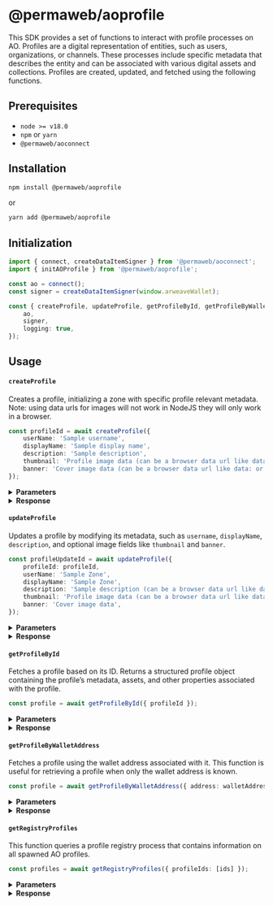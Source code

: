 # @permaweb/aoprofile

This SDK provides a set of functions to interact with profile processes on AO. Profiles are a digital representation of entities, such as users, organizations, or channels. These processes include specific metadata that describes the entity and can be associated with various digital assets and collections. Profiles are created, updated, and fetched using the following functions.

## Prerequisites

- `node >= v18.0`
- `npm` or `yarn`
- `@permaweb/aoconnect`

## Installation

```bash
npm install @permaweb/aoprofile
```

or

```bash
yarn add @permaweb/aoprofile
```

## Initialization

```typescript
import { connect, createDataItemSigner } from '@permaweb/aoconnect';
import { initAOProfile } from '@permaweb/aoprofile';

const ao = connect();
const signer = createDataItemSigner(window.arweaveWallet);

const { createProfile, updateProfile, getProfileById, getProfileByWalletAddress, getRegistryProfiles } = init({
	ao,
	signer,
	logging: true,
});
```

## Usage

#### `createProfile`

Creates a profile, initializing a zone with specific profile relevant metadata. Note: using data urls for images will not work in NodeJS they will only work in a browser.

```typescript
const profileId = await createProfile({
	userName: 'Sample username',
	displayName: 'Sample display name',
	description: 'Sample description',
	thumbnail: 'Profile image data (can be a browser data url like data: or an Arweave txid)',
	banner: 'Cover image data (can be a browser data url like data: or an Arweave txid)',
});
```

<details>
  <summary><strong>Parameters</strong></summary>

- `args`: Object containing profile details, including `username`, `displayName`, `description`, `thumbnail`, and `banner`

</details>

<details>
  <summary><strong>Response</strong></summary>

```typescript
string | null; // Profile ID or null if creation fails
```

</details>

#### `updateProfile`

Updates a profile by modifying its metadata, such as `username`, `displayName`, `description`, and optional image fields like `thumbnail` and `banner`.

```typescript
const profileUpdateId = await updateProfile({
	profileId: profileId,
	userName: 'Sample Zone',
	displayName: 'Sample Zone',
	description: 'Sample description (can be a browser data url like data: or an Arweave txid)',
	thumbnail: 'Profile image data (can be a browser data url like data: or an Arweave txid)',
	banner: 'Cover image data',
});
```

<details>
  <summary><strong>Parameters</strong></summary>

- `args`: The correspending Profile ID, as well as the details to update, structured similarly to `createProfile`

</details>

<details>
  <summary><strong>Response</strong></summary>

```typescript
string | null; // Profile update ID or null if update fails
```

</details>

#### `getProfileById`

Fetches a profile based on its ID. Returns a structured profile object containing the profile’s metadata, assets, and other properties associated with the profile.

```typescript
const profile = await getProfileById({ profileId });
```

<details>
  <summary><strong>Parameters</strong></summary>

- `args`: Object containing the ID to fetch specified by `profileId`

</details>

<details>
  <summary><strong>Response</strong></summary>

```typescript
{
  id: "ProfileProcessId",
  walletAddress: "WalletAddress",
	displayName: "Sample display name",
  username: "Sample username",
  description: "Sample description",
  thumbnail: "ThumbnailTxId",
  banner: "BannerTxId",
  assets: [
    "AssetProcessId1",
    "AssetProcessId2",
    "AssetProcessId3",
  ]
}
```

</details>

#### `getProfileByWalletAddress`

Fetches a profile using the wallet address associated with it. This function is useful for retrieving a profile when only the wallet address is known.

```typescript
const profile = await getProfileByWalletAddress({ address: walletAddress });
```

<details>
  <summary><strong>Parameters</strong></summary>

- `args`: Object containing the wallet address to fetch specified by `address`

</details>

<details>
  <summary><strong>Response</strong></summary>

```typescript
{
  id: "ProfileProcessId",
  walletAddress: "WalletAddress",
	displayName: "Sample display name",
  username: "Sample username",
  description: "Sample description",
  thumbnail: "ThumbnailTxId",
  banner: "BannerTxId",
  assets: [
    "AssetProcessId1",
    "AssetProcessId2",
    "AssetProcessId3",
  ]
}
```

</details>

#### `getRegistryProfiles`

This function queries a profile registry process that contains information on all spawned AO profiles.

```typescript
const profiles = await getRegistryProfiles({ profileIds: [ids] });
```

<details>
  <summary><strong>Parameters</strong></summary>

- `args`: Object containing the ids to fetch specified by `profileIds`

</details>

<details>
  <summary><strong>Response</strong></summary>

```typescript
[
  {
    id: 'ProfileProcessId',
    username: 'Sample username',
    thumbnail: 'ThumbnailTxId',
    description: 'Sample description',
    lastUpdate: '1736293783295'
  }
]
```

</details>
